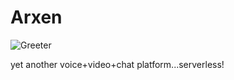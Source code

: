 # Arxen

![Greeter](https://github.com/bartQu9/arxen/workflows/Greeter/badge.svg)

yet another voice+video+chat platform...serverless!
